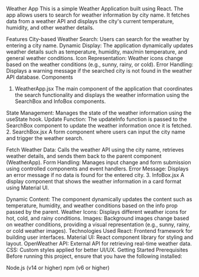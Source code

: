 Weather App
This is a simple Weather Application built using React. The app allows users to search for weather information by city name. It fetches data from a weather API and displays the city's current temperature, humidity, and other weather details.

Features
City-based Weather Search: Users can search for the weather by entering a city name.
Dynamic Display: The application dynamically updates weather details such as temperature, humidity, max/min temperature, and general weather conditions.
Icon Representation: Weather icons change based on the weather conditions (e.g., sunny, rainy, or cold).
Error Handling: Displays a warning message if the searched city is not found in the weather API database.
Components
1. WeatherApp.jsx
The main component of the application that coordinates the search functionality and displays the weather information using the SearchBox and InfoBox components.

State Management: Manages the state of the weather information using the useState hook.
Update Function: The updateInfo function is passed to the SearchBox component to update the weather information once it is fetched.
2. SearchBox.jsx
A form component where users can input the city name and trigger the weather search.

Fetch Weather Data: Calls the weather API using the city name, retrieves weather details, and sends them back to the parent component (WeatherApp).
Form Handling: Manages input change and form submission using controlled components and event handlers.
Error Message: Displays an error message if no data is found for the entered city.
3. InfoBox.jsx
A display component that shows the weather information in a card format using Material UI.

Dynamic Content: The component dynamically updates the content such as temperature, humidity, and weather conditions based on the info prop passed by the parent.
Weather Icons: Displays different weather icons for hot, cold, and rainy conditions.
Images: Background images change based on weather conditions, providing a visual representation (e.g., sunny, rainy, or cold weather images).
Technologies Used
React: Frontend framework for building user interfaces.
Material UI: React component library for styling and layout.
OpenWeather API: External API for retrieving real-time weather data.
CSS: Custom styles applied for better UI/UX.
Getting Started
Prerequisites
Before running this project, ensure that you have the following installed:

Node.js (v14 or higher)
npm (v6 or higher)
